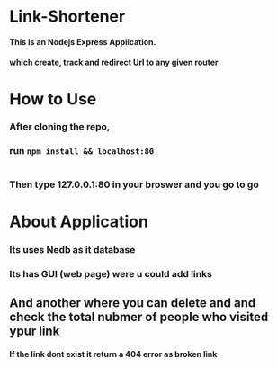 # Link-Shortener
#### This is an Nodejs Express Application.
#### which **create, track and redirect** Url to any given router 
## 
# How to Use 
### After cloning the repo,
### run ```npm install && localhost:80```
# 
### Then type **127.0.0.1:80** in your broswer and you go to go 
# 
# About Application 
### Its uses Nedb as it database 
### Its has GUI (web page) were u could add links 
## And another where you can delete and  and check the total nubmer of people who visited ypur link  
#### If the link dont exist it return a 404 error as broken link 
